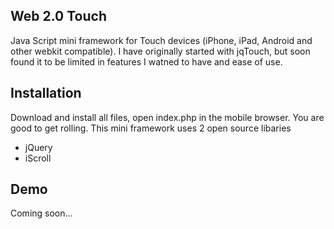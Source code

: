 ## Web 2.0 TouchJava Script mini framework for Touch devices (iPhone, iPad, Android and other webkit compatible). I have originally started with jqTouch, but soon found it to be limited in features I watned to have and ease of use. ## InstallationDownload and install all files, open index.php in the mobile browser. You are good to get rolling. This mini framework uses 2 open source libaries* jQuery* iScroll## DemoComing soon...